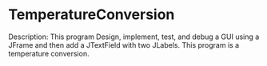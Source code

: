 # TemperatureConversion
Description: This program Design, implement, test, and debug a GUI using a JFrame and then add a JTextField with two JLabels. This program is a temperature conversion. 
